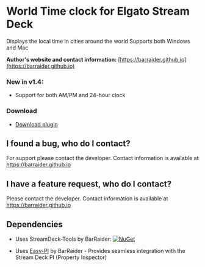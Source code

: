 # World Time clock for Elgato Stream Deck

Displays the local time in cities around the world
Supports both Windows and Mac

**Author's website and contact information:** [https://barraider.github.io](https://barraider.github.io)

### New in v1.4:
- Support for both AM/PM and 24-hour clock

### Download

* [Download plugin](https://github.com/BarRaider/streamdeck-worldtime/releases)

## I found a bug, who do I contact?
For support please contact the developer. Contact information is available at https://barraider.github.io

## I have a feature request, who do I contact?
Please contact the developer. Contact information is available at https://barraider.github.io

## Dependencies
* Uses StreamDeck-Tools by BarRaider: [![NuGet](https://img.shields.io/nuget/v/streamdeck-tools.svg?style=flat)](https://www.nuget.org/packages/streamdeck-tools)

* Uses [Easy-PI](https://github.com/BarRaider/streamdeck-easypi) by BarRaider - Provides seamless integration with the Stream Deck PI (Property Inspector) 

